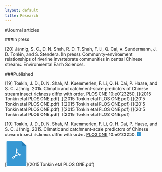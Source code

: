 ```yaml
---
layout: default
title: Research
---
```


#Journal articles  

###In press

[20] Jähnig, S. C., D. N. Shah, R. D. T. Shah, F. Li,  Q. Cai, A. Sundermann, J. D. Tonkin, and S. Stendera. (In press). Community-environment relationships of riverine invertebrate communities in central Chinese streams. Environmental Earth Sciences.

###Published

[19] Tonkin, J. D., D. N. Shah, M. Kuemmerlen, F. Li, Q. H. Cai, P. Haase, and S. C. Jähnig. 2015. Climatic and catchment-scale predictors of Chinese stream insect richness differ with order. <a href="http://dx.doi.org/10.1371/journal.pone.0123250" target="_blank">PLOS ONE</a> 10:e0123250.  [<i class="fa fa-fw fa-file"></i>](2015 Tonkin etal PLOS ONE.pdf) [<i class="fa fa-fw fa-file-o"></i>](2015 Tonkin etal PLOS ONE.pdf) [<i class="fa fa-fw fa-file-text"></i>](2015 Tonkin etal PLOS ONE.pdf)  [<i class="fa fa-fw fa-file-text-o"></i>](2015 Tonkin etal PLOS ONE.pdf) [<i class="fa fa-fw fa-file-code-o"></i>](2015 Tonkin etal PLOS ONE.pdf) [<i class="fa fa-fw fa-file-pdf-o"></i>](2015 Tonkin etal PLOS ONE.pdf) [<i class="fa fa-fw fa-files-o"></i>](2015 Tonkin etal PLOS ONE.pdf) [<i class="fa fa-fw fa-database"></i>](2015 Tonkin etal PLOS ONE.pdf)


[19] Tonkin, J. D., D. N. Shah, M. Kuemmerlen, F. Li, Q. H. Cai, P. Haase, and S. C. Jähnig. 2015. Climatic and catchment-scale predictors of Chinese stream insect richness differ with order. <a href="http://dx.doi.org/10.1371/journal.pone.0123250" target="_blank">PLOS ONE</a> 10:e0123250.  <a href="2015 Tonkin etal PLOS ONE.pdf" target="_blank"><img src="pdf-blue.png" alt="broken" style="height: 1.1em"></a> 

[![PDF](pdf-blue.png)](2015 Tonkin etal PLOS ONE.pdf)
